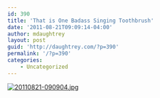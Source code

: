 ```yaml
---
id: 390
title: 'That is One Badass Singing Toothbrush'
date: '2011-08-21T09:09:14-04:00'
author: mdaughtrey
layout: post
guid: 'http://daughtrey.com/?p=390'
permalink: '/?p=390'
categories:
    - Uncategorized
---
```


[![20110821-090904.jpg](http://daughtrey.com/wp-content/uploads/2011/08/20110821-090904.jpg)](http://daughtrey.com/wp-content/uploads/2011/08/20110821-090904.jpg)
